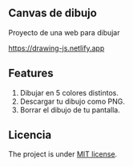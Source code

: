 ## Canvas de dibujo

Proyecto de una web para dibujar

https://drawing-js.netlify.app

## Features

1. Dibujar en 5 colores distintos.
2. Descargar tu dibujo como PNG.
3. Borrar el dibujo de tu pantalla.

## Licencia

The project is under [MIT license](https://choosealicense.com/licenses/mit/).
